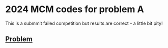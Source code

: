 # 2024 MCM codes for problem A
This is a submmit failed competition but results are correct - a little bit pity!  
## [Problem](./docs/A题.pdf)
